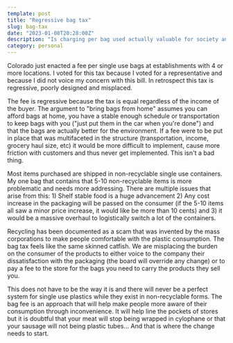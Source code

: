 ```yaml
---
template: post
title: "Regressive bag tax"
slug: bag-tax
date: "2023-01-08T20:28:00Z"
description: "Is charging per bag used actually valuable for society and the environment?"
category: personal
---
```


Colorado just enacted a fee per single use bags at establishments with 4 or more locations. I voted for this tax because I voted for a representative 
and because I did not voice my concern with this bill. In retrospect this tax is regressive, poorly designed and misplaced. 

The fee is regressive because the tax is equal regardless of the income of the buyer. The argument to "bring bags from home" assumes 
you can afford bags at home, you have a stable enough schedule or transportation to keep bags with you ("just put them in the car when you're done") 
and that the bags are actually better for the environment. If a fee were to be put in place that was multifaceted in the structure (transportation, 
income, grocery haul size, etc) it would be more difficult to implement, cause more friction with customers and thus never get implemented. 
This isn't a bad thing.

Most items purchased are shipped in non-recyclable single use containers. My one bag that contains that 5-10 non-recyclable items is more 
problematic and needs more addressing. There are multiple issues that arise from this: 1) Shelf stable food is a huge advancement 2) Any 
cost increase in the packaging will be passed on the consumer (if the 5-10 items all saw a minor price increase, it would like be more 
than 10 cents) and 3) it would be a massive overhaul to logistically switch a lot of the containers.

Recycling has been documented as a scam that was invented by the mass corporations to make people comfortable with the plastic consumption. The 
bag tax feels like the same skinned catfish. We are misplacing the burden on the consumer of the products to either voice to the company
their dissatisfaction with the packaging (the board will override any change) or to pay a fee to the store for the bags you need to carry 
the products they sell you. 

This does not have to be the way it is and there will never be a perfect system for single use plastics while they exist in non-recyclable
forms. The bag fee is an approach that will help make people more aware of their consumption through inconvenience. It will help line the pockets
of stores but it is doubtful that your meat will stop being wrapped in cylophane or that your sausage will not being plastic tubes... And that 
is where the change needs to start. 
